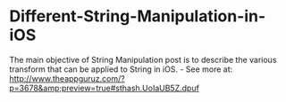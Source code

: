 Different-String-Manipulation-in-iOS
====================================

The main objective of String Manipulation post is to describe the various transform that can be applied to String in iOS. - See more at: http://www.theappguruz.com/?p=3678&amp;preview=true#sthash.UoIaUB5Z.dpuf
